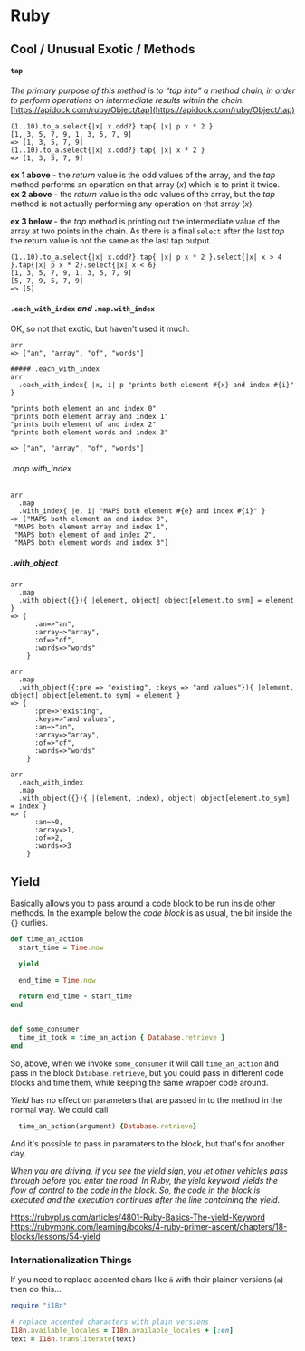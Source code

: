 # Ruby

## Cool / Unusual Exotic / Methods

#### `tap`
_The primary purpose of this method is to “tap into” a method chain, in order to perform operations on intermediate results within the chain._  
[https://apidock.com/ruby/Object/tap](https://apidock.com/ruby/Object/tap)

```
(1..10).to_a.select{|x| x.odd?}.tap{ |x| p x * 2 }
[1, 3, 5, 7, 9, 1, 3, 5, 7, 9]
=> [1, 3, 5, 7, 9]
(1..10).to_a.select{|x| x.odd?}.tap{ |x| x * 2 }
=> [1, 3, 5, 7, 9]
```

**ex 1 above** - the _return_ value is the odd values of the array, and the _tap_ method performs an operation on that array (_x_) which is to print it twice.  
**ex 2 above** - the _return_ value is the odd values of the array, but the _tap_ method is not actually performing any operation on that array (_x_).

**ex 3 below** - the _tap_ method is printing out the intermediate value of the array at two points in the chain. As there is a final `select` after the last _tap_ the return value is not the same as the last tap output.  
```
(1..10).to_a.select{|x| x.odd?}.tap{ |x| p x * 2 }.select{|x| x > 4 }.tap{|x| p x * 2}.select{|x| x < 6}
[1, 3, 5, 7, 9, 1, 3, 5, 7, 9]
[5, 7, 9, 5, 7, 9]
=> [5]
```

#### `.each_with_index` _and_ `.map.with_index`
OK, so not that exotic, but haven't used it much.

```
arr
=> ["an", "array", "of", "words"]
```

```
##### .each_with_index
arr
  .each_with_index{ |x, i| p "prints both element #{x} and index #{i}" }

"prints both element an and index 0"
"prints both element array and index 1"
"prints both element of and index 2"
"prints both element words and index 3"

=> ["an", "array", "of", "words"]
```

###### .map.with_index
```
arr
  .map
  .with_index{ |e, i| "MAPS both element #{e} and index #{i}" }
=> ["MAPS both element an and index 0",
 "MAPS both element array and index 1",
 "MAPS both element of and index 2",
 "MAPS both element words and index 3"]
```

##### .with_object
```
arr
  .map
  .with_object({}){ |element, object| object[element.to_sym] = element }
=> {
      :an=>"an", 
      :array=>"array", 
      :of=>"of", 
      :words=>"words"
    }

arr
  .map
  .with_object({:pre => "existing", :keys => "and values"}){ |element, object| object[element.to_sym] = element }
=> {
      :pre=>"existing", 
      :keys=>"and values", 
      :an=>"an", 
      :array=>"array", 
      :of=>"of", 
      :words=>"words"
    }

arr
  .each_with_index
  .map
  .with_object({}){ |(element, index), object| object[element.to_sym] = index }
=> {
      :an=>0, 
      :array=>1, 
      :of=>2, 
      :words=>3
    }
```


## Yield

Basically allows you to pass around a code block to be run inside other methods.
In the example below the _code block_  is as usual, the bit inside the `{}` curlies.


```ruby
def time_an_action
  start_time = Time.now

  yield

  end_time = Time.now

  return end_time - start_time
end


def some_consumer
  time_it_took = time_an_action { Database.retrieve }
end
```

So, above, when we invoke `some_consumer` it will call `time_an_action` and pass in the block `Database.retrieve`, but you could pass in different code blocks and time them, while keeping the same wrapper code around.

_Yield_ has no effect on parameters that are passed in to the method in the normal way. We could call
```ruby
  time_an_action(argument) {Database.retrieve}
```

And it's possible to pass in paramaters to the block, but that's for another day.

_When you are driving, if you see the yield sign, you let other vehicles pass through before you enter the road. In Ruby, the yield keyword yields the flow of control to the code in the block. So, the code in the block is executed and the execution continues after the line containing the yield._

https://rubyplus.com/articles/4801-Ruby-Basics-The-yield-Keyword
https://rubymonk.com/learning/books/4-ruby-primer-ascent/chapters/18-blocks/lessons/54-yield



### Internationalization Things

If you need to replace accented chars like `ä` with their plainer versions (`a`) then do this...
```rb
require "i18n"

# replace accented characters with plain versions
I18n.available_locales = I18n.available_locales + [:en]
text = I18n.transliterate(text)
```